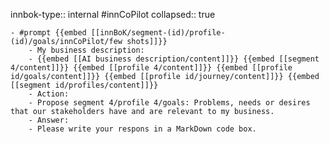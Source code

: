 innbok-type:: internal
#innCoPilot
collapsed:: true

	- #prompt {{embed [[innBoK/segment-(id)/profile-(id)/goals/innCoPilot/few shots]]}}
		- My business description:
		- {{embed [[AI business description/content]]}} {{embed [[segment 4/content]]}} {{embed [[profile 4/content]]}} {{embed [[profile id/goals/content]]}} {{embed [[profile id/journey/content]]}} {{embed [[segment id/profiles/content]]}}
		- Action:
		- Propose segment 4/profile 4/goals: Problems, needs or desires that our stakeholders have and are relevant to my business.
		- Answer:
		- Please write your respons in a MarkDown code box.